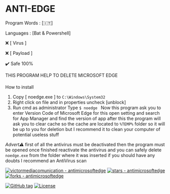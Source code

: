 # ANTI-EDGE
Program Words : [🇮🇹]

Languages : [Bat & Powershell]

❌ [ Virus ]

❌ [ Payload ]

✔️ Safe 100%

THIS PROGRAM HELP TO DELETE MICROSOFT EDGE
####
How to install
1. Copy [ noedge.exe ] to `C:\Windows\System32`
2. Right click on file and in properties uncheck [unblock]
3. Run cmd as administrator
Type
`$ noedge `
Now this program ask you to enter Version Code of Microsoft Edge for this
open setting and search for App Manager and find the version of app
after this the program will ask you to clear cache so the cache are located to `%TEMP%` folder so it will be up to you for deletion but I recommend it to clean your computer of potential useless stuff

_Advert⚠️_
first of all the antivirus must be deactivated then the program must be opened
once finished reactivate the antivirus and you can safely delete `noedge.exe` from the folder 
where it was inserted if you should have any doubts
I recommend an AntiVirus scan

[![victormediacomunication - antimicrosoftedge](https://img.shields.io/static/v1?label=victormediacomunication&message=antimicrosoftedge&color=blue&logo=github)](https://github.com/victormediacomunication/antimicrosoftedge)
[![stars - antimicrosoftedge](https://img.shields.io/github/stars/victormediacomunication/antimicrosoftedge?style=social)](https://github.com/victormediacomunication/antimicrosoftedge)
[![forks - antimicrosoftedge](https://img.shields.io/github/forks/victormediacomunication/antimicrosoftedge?style=social)](https://github.com/victormediacomunication/antimicrosoftedge)

[![GitHub tag](https://img.shields.io/github/tag/victormediacomunication/antimicrosoftedge?include_prereleases=&sort=semver&color=purple)](https://github.com/victormediacomunication/antimicrosoftedge/releases/)
[![License](https://img.shields.io/badge/License-MIT-blue)](#license)
